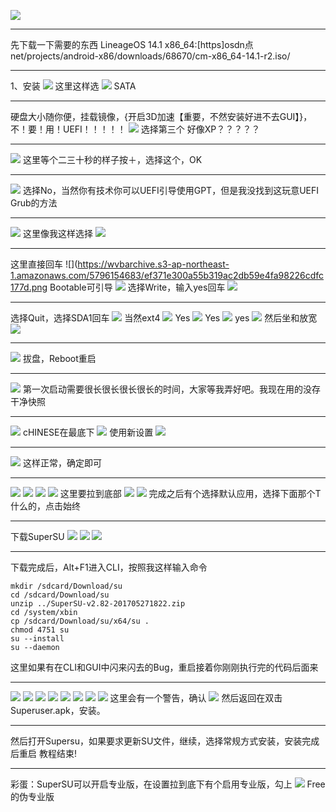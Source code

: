 ![](https://wvbarchive.s3-ap-northeast-1.amazonaws.com/5796154683/7a075d86e950352a687defe25f43fbf2b3118b36.png)
***
先下载一下需要的东西
LineageOS 14.1 x86_64:[https]osdn点net/projects/android-x86/downloads/68670/cm-x86_64-14.1-r2.iso/
***
1、安装
![](https://wvbarchive.s3-ap-northeast-1.amazonaws.com/5796154683/4c0056accbef76098911ac7422dda3cc7dd99e3c.png)
这里这样选
![](https://wvbarchive.s3-ap-northeast-1.amazonaws.com/5796154683/5ee3ed83b9014a90a4517356a5773912b11beee7.png)
SATA
***
硬盘大小随你便，挂载镜像，{开启3D加速【重要，不然安装好进不去GUI】}，不！要！用！UEFI！！！！！
![](https://wvbarchive.s3-ap-northeast-1.amazonaws.com/5796154683/c2d2a8fd1e178a82f61d4b4bfa03738da877e829.png)
选择第三个
好像XP？？？？？
***
![](https://wvbarchive.s3-ap-northeast-1.amazonaws.com/5796154683/91fdd4df9c82d15839006d5a8c0a19d8be3e4254.png)
这里等个二三十秒的样子按＋，选择这个，OK
***
![](https://wvbarchive.s3-ap-northeast-1.amazonaws.com/5796154683/92ef69f51bd5ad6efe0c50018dcb39dbb4fd3c5c.png)
选择No，当然你有技术你可以UEFI引导使用GPT，但是我没找到这玩意UEFI Grub的方法
***
![](https://wvbarchive.s3-ap-northeast-1.amazonaws.com/5796154683/17d876dea9ec8a131542600bfb03918fa2ecc0f2.png)
这里像我这样选择
![](https://wvbarchive.s3-ap-northeast-1.amazonaws.com/5796154683/bb19cc65034f78f0b5eead1875310a55b1191c6c.png)
***
这里直接回车
![](https://wvbarchive.s3-ap-northeast-1.amazonaws.com/5796154683/ef371e300a55b319ac2db59e4fa98226cdfc177d.png
Bootable可引导
![](https://wvbarchive.s3-ap-northeast-1.amazonaws.com/5796154683/f7b124a88226cffc52fa8859b5014a90f403ea7a.png)
选择Write，输入yes回车
![](https://wvbarchive.s3-ap-northeast-1.amazonaws.com/5796154683/3b1833e636d12f2e7411988b43c2d5628435683e.png)
***
选择Quit，选择SDA1回车
![](https://wvbarchive.s3-ap-northeast-1.amazonaws.com/5796154683/f0a59f188618367a827e493622738bd4b11ce55f.png)
当然ext4
![](https://wvbarchive.s3-ap-northeast-1.amazonaws.com/5796154683/c6ec517bdab44aed77558f0fbf1c8701a08bfb33.png)
Yes
![](https://wvbarchive.s3-ap-northeast-1.amazonaws.com/5796154683/f6f45df23a87e9509d28c2871c385343faf2b417.png)
Yes
![](https://wvbarchive.s3-ap-northeast-1.amazonaws.com/5796154683/c0fe7ed9bc3eb135ca288150aa1ea8d3ff1f4467.png)
yes
![](https://wvbarchive.s3-ap-northeast-1.amazonaws.com/5796154683/e9835e13b31bb051acb082c33a7adab448ede0be.png)
然后坐和放宽
![](https://wvbarchive.s3-ap-northeast-1.amazonaws.com/5796154683/7b33f83cf8dcd100b714c9ca7e8b4710bb122f41.png)
***
![](https://wvbarchive.s3-ap-northeast-1.amazonaws.com/5796154683/7add4af4e0fe99255e0059bb38a85edf8fb171c6.png)
拔盘，Reboot重启
***
![](https://wvbarchive.s3-ap-northeast-1.amazonaws.com/5796154683/141351d02f2eb938505c4919d9628535e4dd6f19.png)
第一次启动需要很长很长很长很长的时间，大家等我弄好吧。我现在用的没存干净快照
***
![](https://wvbarchive.s3-ap-northeast-1.amazonaws.com/5796154683/7a738e51352ac65cb4bd5998f7f2b21191138a92.png)
cHINESE在最底下
![](https://wvbarchive.s3-ap-northeast-1.amazonaws.com/5796154683/f9e6affdc3cec3fdf274999eda88d43f85942783.png)
使用新设置
![](https://wvbarchive.s3-ap-northeast-1.amazonaws.com/5796154683/f86dce004c086e067f5b01a00e087bf408d1cb5b.png)
***
![](https://wvbarchive.s3-ap-northeast-1.amazonaws.com/5796154683/0b0f9cecab64034f4fe1fbeda3c379310b551d25.png)
这样正常，确定即可
***
![](https://wvbarchive.s3-ap-northeast-1.amazonaws.com/5796154683/b6f7148ca9773912fa22bd8af4198618347ae2ce.png)
![](https://wvbarchive.s3-ap-northeast-1.amazonaws.com/5796154683/ab0c7d4d510fd9f9587a6d82292dd42a2a34a4e5.png)
![](https://wvbarchive.s3-ap-northeast-1.amazonaws.com/5796154683/7a738e51352ac65cb11b5e98f7f2b21192138a30.png)
![](https://wvbarchive.s3-ap-northeast-1.amazonaws.com/5796154683/4aa1d418ebc4b7457dde8ffdc3fc1e1788821583.png)
这里要拉到底部
![](https://wvbarchive.s3-ap-northeast-1.amazonaws.com/5796154683/f9f52d91f603738dee0034c9bf1bb051fa19ec8c.png)
![](https://wvbarchive.s3-ap-northeast-1.amazonaws.com/5796154683/edc03e83b2b7d0a2bdd73c76c7ef76094a369a30.png)
完成之后有个选择默认应用，选择下面那个T什么的，点击始终
***
下载SuperSU
![](https://wvbarchive.s3-ap-northeast-1.amazonaws.com/5796154683/1292b7170924ab188854dadc39fae6cd79890b8b.png)
![](https://wvbarchive.s3-ap-northeast-1.amazonaws.com/5796154683/a9d0df98a9014c083098134e067b020879f4f4ab.png)
![](https://wvbarchive.s3-ap-northeast-1.amazonaws.com/5796154683/2b9791256b600c330efde523164c510fdbf9a14e.png)
***
下载完成后，Alt+F1进入CLI，按照我这样输入命令
````shell
mkdir /sdcard/Download/su
cd /sdcard/Download/su
unzip ../SuperSU-v2.82-201705271822.zip
cd /system/xbin
cp /sdcard/Download/su/x64/su .
chmod 4751 su
su --install
su --daemon
````
这里如果有在CLI和GUI中闪来闪去的Bug，重启接着你刚刚执行完的代码后面来
***
![](https://wvbarchive.s3-ap-northeast-1.amazonaws.com/5796154683/f6f45df23a87e950af56d4871c385343f9f2b489.png)
![](https://wvbarchive.s3-ap-northeast-1.amazonaws.com/5796154683/b7f7f68ea0ec08fa3ddb344c55ee3d6d57fbda73.png)
![](https://wvbarchive.s3-ap-northeast-1.amazonaws.com/5796154683/3304e5035aafa40f6606e936a764034f7af01909.png)
![](https://wvbarchive.s3-ap-northeast-1.amazonaws.com/5796154683/91acabbe6c81800afea3aee5bd3533fa808b4788.png)
![](https://wvbarchive.s3-ap-northeast-1.amazonaws.com/5796154683/c2f63daea40f4bfbd510b9bf0f4f78f0f5361809.png)
![](https://wvbarchive.s3-ap-northeast-1.amazonaws.com/5796154683/e8279a1e4134970ac1ab37c499cad1c8a5865d72.png)
![](https://wvbarchive.s3-ap-northeast-1.amazonaws.com/5796154683/891e72cf36d3d539202028283687e950342ab035.png)
![](https://wvbarchive.s3-ap-northeast-1.amazonaws.com/5796154683/4f47682542a7d933ede9c398a14bd11371f00188.png)
这里会有一个警告，确认
![](https://wvbarchive.s3-ap-northeast-1.amazonaws.com/5796154683/4fd025a6d933c895f7a5bf90dd1373f080020072.png)
然后返回在双击Superuser.apk，安装。
***
然后打开Supersu，如果要求更新SU文件，继续，选择常规方式安装，安装完成后重启
教程结束!
***
彩蛋：SuperSU可以开启专业版，在设置拉到底下有个启用专业版，勾上
![](https://wvbarchive.s3-ap-northeast-1.amazonaws.com/5796154683/f3ed8cc5b74543a9b63ed72712178a82b801142c.png)
Free的伪专业版